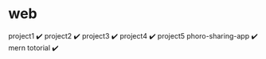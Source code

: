 # web
project1 ✔️
project2 ✔️
project3 ✔️
project4 ✔️
project5 phoro-sharing-app ✔️
mern totorial ✔️
